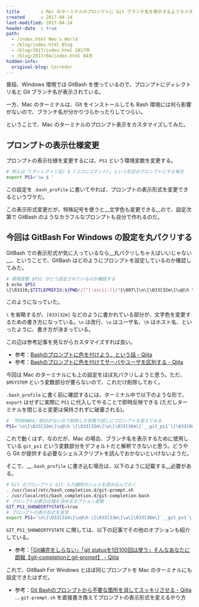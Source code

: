 ```yaml
---
title        : Mac のターミナルのプロンプトに Git ブランチ名を表示するようカスタマイズしてみた
created      : 2017-04-14
last-modified: 2017-04-14
header-date  : true
path:
  - /index.html Neo's World
  - /blog/index.html Blog
  - /blog/2017/index.html 2017年
  - /blog/2017/04/index.html 04月
hidden-info:
  original-blog: Corredor
---
```


普段、Windows 環境では GitBash を使っているので、プロンプトにディレクトリ名と Git ブランチ名が表示されている。

一方、Mac のターミナルは、Git をインストールしても Bash 環境には何ら影響がないので、ブランチ名が分かりづらかったりしてつらい。

ということで、Mac のターミナルのプロンプト表示をカスタマイズしてみた。

## プロンプトの表示仕様変更

プロンプトの表示仕様を変更するには、`PS1` という環境変数を変更する。

```bash
# 例えば「(ディレクトリ名) $ (ココにコマンド)」という形式のプロンプトにする場合
export PS1='\w $ '
```

この設定を `.bash_profile` に書いてやれば、プロンプトの表示形式を変更できるというワケだ。

この表示形式変更だが、特殊記号を使うと__文字色も変更できる__ので、設定次第で GitBash のようなカラフルなプロンプトも自分で作れるのだ。

## 今回は GitBash For Windows の設定を丸パクリする

GitBash での表示形式が気に入っているなら__丸パクリしちゃえばいいじゃない__、ということで、GitBash はどのようにプロンプトを設定しているのか確認してみた。

```bash
# 環境変数 $PS1 がどう設定されているのか確認する
$ echo $PS1
\[\033]0;$TITLEPREFIX:${PWD//[^[:ascii:]]/?}\007\]\n\[\033[32m\]\u@\h \[\033[35m\]$MSYSTEM \[\033[33m\]\w\[\033[36m\]`__git_ps1`\[\033[0m\]\n$
```

このようになっていた。

`\` を省略するが、`[033[32m]` などのように書かれている部分が、文字色を変更するための書き方になっている。`\n` は改行、`\u` はユーザ名、`\h` はホスト名、といったように、書き方が決まっている。

この辺は参考記事を見ながらカスタマイズすれば良い。

- 参考：[Bashのプロンプトに色を付けよう、という話 - Qiita](http://qiita.com/Hiroki_lzh/items/d33184cf5ac9ec92c3a6)
- 参考：[Bashのプロンプトに色を付けてサーバやユーザを区別する - Qiita](http://qiita.com/fernet/items/4dcb6f82520d87227121)

今回は Mac のターミナルにも上の設定をほぼ丸パクリしようと思う。ただ、`$MSYSTEM` という変数部分が要らないので、これだけ削除しておく。

`.bash_profile` に書く前に確認するには、ターミナル中で以下のような形で、`export` はせずに実際に `PS1` に代入してやることで即時反映できる (ただしターミナルを閉じると変更は保持されずに破棄される)。

```bash
# 「MINGW64」部分がないので削除した状態で試しにプロンプトを変えてみる
PS1='\n\[\033[32m\]\u@\h \[\033[33m\]\w\[\033[36m\]`__git_ps1`\[\033[0m\]\n$ '
```

これで動くはず、なのだが、Mac の場合、ブランチ名を表示するために使用している `git_ps1` という変数部分をデフォルトだと解釈できないと思う。どうやら Git が提供する必要なシェルスクリプトを読んでおかないといけないようだ。

そこで、__`.bash_profile` に書き込む場合は、以下のように記載する__必要がある。

```bash
# Git のプロンプトと Git 入力補完のシェルを読み込んでおく
. /usr/local/etc/bash_completion.d/git-prompt.sh
. /usr/local/etc/bash_completion.d/git-completion.bash
# プロンプトの表示仕様を決めるオプション変数
GIT_PS1_SHOWDIRTYSTATE=true
# プロンプトの表示形式を宣言
export PS1='\n\[\033[32m\]\u@\h \[\033[33m\]\w\[\033[36m\]`__git_ps1`\[\033[0m\]\n$ '
```

`GIT_PS1_SHOWDIRTYSTATE` に関しては、以下の記事でその他のオプションも紹介している。

- 参考：[「Git補完をしらない」「git statusを1日100回は使う」そんなあなたに朗報【git-completionとgit-prompt】 - Qiita](http://qiita.com/varmil/items/9b0aeafa85975474e9b6)

これで、GitBash For Windows とほぼ同じプロンプトを Mac のターミナルにも設定できたはずだ。

- 参考：[Git Bashのプロンプトから不要な箇所を消してスッキリさせる - Qiita](http://qiita.com/EichiSanden/items/6dd7edb24ffb66b01276) … `git-prompt.sh` を直接書き換えてプロンプトの表示形式を変えるやり方
